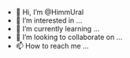 - 👋 Hi, I’m @HimmUral
- 👀 I’m interested in ...
- 🌱 I’m currently learning ...
- 💞️ I’m looking to collaborate on ...
- 📫 How to reach me ...

<!---
HimmUral/HimmUral is a ✨ special ✨ repository because its `README.md` (this file) appears on your GitHub profile.
You can click the Preview link to take a look at your changes.
--->
